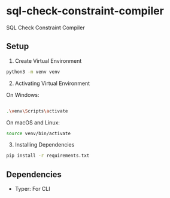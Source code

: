# sql-check-constraint-compiler

SQL Check Constraint Compiler

## Setup

1. Create Virtual Environment

```bash
python3 -m venv venv
```

2. Activating Virtual Environment

On Windows:

```bash

.\venv\Scripts\activate
```

On macOS and Linux:

```bash
source venv/bin/activate
```

3. Installing Dependencies

```bash
pip install -r requirements.txt
```

## Dependencies

- Typer: For CLI
